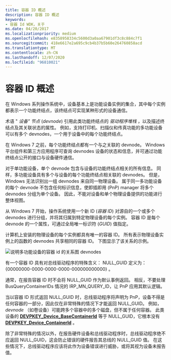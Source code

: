 ```yaml
---
title: 容器 ID 概述
description: 容器 ID 概述
keywords:
- 容器 Id WDK，关于
ms.date: 04/20/2017
ms.localizationpriority: medium
ms.openlocfilehash: e8358958334c5600d3a0aa67901df3c8c884c7f1
ms.sourcegitcommit: 418e6617e2a695c9cb4b37b5b60e264760858acd
ms.translationtype: MT
ms.contentlocale: zh-CN
ms.lasthandoff: 12/07/2020
ms.locfileid: "96810021"
---
```

# <a name="overview-of-container-ids"></a>容器 ID 概述


在 Windows 系列操作系统中，设备基本上是功能设备实例的集合，其中每个实例都表示一个功能终结点，该终结点可实现某种形式的设备通信。

术语 " *设备" 节点* (*devnode*) 引用此类功能终结点的 *驱动程序堆栈* ，以及描述终结点及其关联状态的属性。 例如，支持打印机、扫描仪和传真功能的多功能设备可以有多个 devnodes，一个用于设备中的每个功能终结点。

在 Windows 7 之前，每个功能终结点都有一个与之关联的 devnode。 Windows 平台组件和第三方应用程序可查询 devnodes 设备的状态和信息，并可通过功能终结点公开的接口与设备硬件通信。

对于单功能设备，单个 devnode 包含与设备的功能终结点相关的所有信息。 同样，多功能设备具有多个与设备的每个功能终结点相关联的 devnodes。 但是，Windows 无法识别出一组 devnodes 来自同一物理设备。 属于同一多功能设备的每个 devnode 不包含任何标识信息，使即插即用 (PnP) manager 将多个 devnodes 分组为单个设备。 因此，不能对设备和单个物理设备提供的功能进行整体视图。

从 Windows 7 开始，操作系统使用一个新 ID (*容器 ID*) 对源自的一个或多个 devnodes 进行分组，并将其归属到特定物理设备的每个实例。 容器 ID 是每个 devnode 的一个属性，可通过全局唯一标识符 (*GUID*) 值指定。

计算机上安装的物理设备的每个实例都具有唯一的容器 ID。 所有表示物理设备实例上的函数的 devnodes 共享相同的容器 ID。 下图显示了该关系的示例。

![说明多功能设备的容器 id 的关系图 devnodes](images/containerid-1.png)

有一个容器 ID 具有对总线驱动程序的特殊含义： NULL_GUID 定义为： {00000000-0000-0000-0000-000000000000} 。

通常，在报告容器 ID 时不会将 NULL_GUID 作为默认事例返回。 相反，不要处理 BusQueryContainerIDs 情况的 IRP_MN_QUERY_ID，让 PnP 应用其默认逻辑。

当以容器 ID 形式返回 NULL_GUID 时，总线驱动程序将声明为 PnP，设备不得是任何容器的一部分，因此仅在非常特殊的情况下才能返回 NULL_GUID。 例如， *devnode* （如卷设备）可能跨多个容器中的多个磁盘，但不属于任何容器。 此类设备的 [**DEVPKEY_Device_BaseContainerId**](./devpkey-device-basecontainerid.md) 等于 NULL_GUID，它根本没有 [**DEVPKEY_Device_ContainerId**](./devpkey-device-containerid.md) 。

除了非常特殊的情况以外，在报告硬件设备和总线驱动程序时，总线驱动程序绝不应返回 NULL_GUID，这会防止错误的硬件报告其总线的 NULL_GUID 值。 在这些情况下，总线驱动程序应该将此作为设备错误进行威胁，或将其视为设备未报告值。

 


